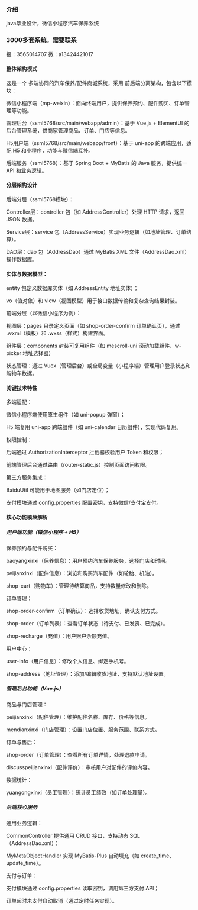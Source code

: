 ### 介绍
java毕业设计，微信小程序汽车保养系统
### 3000多套系统，需要联系
抠：3565014707 微：a13424421017

#### 整体架构模式
这是一个 多端协同的汽车保养/配件商城系统，采用 前后端分离架构，包含以下模块：

微信小程序端（mp-weixin）：面向终端用户，提供保养预约、配件购买、订单管理等功能。

管理后台（ssml5768/src/main/webapp/admin）：基于 Vue.js + ElementUI 的后台管理系统，供商家管理商品、订单、门店等信息。

H5用户端（ssml5768/src/main/webapp/front）：基于 uni-app 的跨端应用，适配 H5 和小程序，功能与微信端互补。

后端服务（ssml5768）：基于 Spring Boot + MyBatis 的 Java 服务，提供统一 API 和业务逻辑。
#### 分层架构设计
后端分层（ssml5768模块）：

Controller层：controller 包（如 AddressController）处理 HTTP 请求，返回 JSON 数据。

Service层：service 包（AddressService）实现业务逻辑（如地址管理、订单结算）。

DAO层：dao 包（AddressDao）通过 MyBatis XML 文件（AddressDao.xml）操作数据库。
#### 实体与数据模型：
entity 包定义数据库实体（如 AddressEntity 地址实体）；

vo（值对象）和 view（视图模型）用于接口数据传输和复杂查询结果封装。

前端分层（以微信小程序为例）：

视图层：pages 目录定义页面（如 shop-order-confirm 订单确认页），通过 .wxml（模板）和 .wxss（样式）构建界面。

组件层：components 封装可复用组件（如 mescroll-uni 滚动加载组件、w-picker 地址选择器）

状态管理：通过 Vuex（管理后台）或全局变量（小程序端）管理用户登录状态和购物车数据。
#### 关键技术特性
多端适配：

微信小程序端使用原生组件（如 uni-popup 弹窗）；

H5 端复用 uni-app 跨端组件（如 uni-calendar 日历组件），实现代码复用。

权限控制：

后端通过 AuthorizationInterceptor 拦截器校验用户 Token 和权限；

前端管理后台通过路由（router-static.js）控制页面访问权限。

第三方服务集成：

BaiduUtil 可能用于地图服务（如门店定位）；

支付模块通过 config.properties 配置密钥，支持微信/支付宝支付。
#### 核心功能模块解析
##### 用户端功能（微信小程序 + H5）
保养预约与配件购买：

baoyangxinxi（保养信息）：用户预约汽车保养服务，选择门店和时间。

peijianxinxi（配件信息）：浏览和购买汽车配件（如轮胎、机油）。

shop-cart（购物车）：管理待结算商品，支持数量修改和删除。

订单管理：

shop-order-confirm（订单确认）：选择收货地址，确认支付方式。

shop-order（订单列表）：查看订单状态（待支付、已发货、已完成）。

shop-recharge（充值）：用户账户余额充值。

用户中心：

user-info（用户信息）：修改个人信息、绑定手机号。

shop-address（地址管理）：添加/编辑收货地址，支持默认地址设置。
##### 管理后台功能（Vue.js）

商品与门店管理：

peijianxinxi（配件管理）：维护配件名称、库存、价格等信息。

mendianxinxi（门店管理）：设置门店位置、服务范围、联系方式。

订单与售后：

shop-order（订单管理）：查看所有订单详情，处理退款申请。

discusspeijianxinxi（配件评价）：审核用户对配件的评价内容。

数据统计：

yuangongxinxi（员工管理）：统计员工绩效（如订单处理量）。
##### 后端核心服务
通用业务逻辑：

CommonController 提供通用 CRUD 接口，支持动态 SQL（AddressDao.xml）；

MyMetaObjectHandler 实现 MyBatis-Plus 自动填充（如 create_time、update_time）。

支付与订单：

支付模块通过 config.properties 读取密钥，调用第三方支付 API；

订单超时未支付自动取消（通过定时任务实现）。
